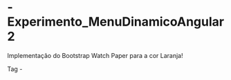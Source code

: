 # -Experimento_MenuDinamicoAngular2
Implementação do Bootstrap Watch Paper para a cor Laranja!

Tag - <nav navbar-orange>
